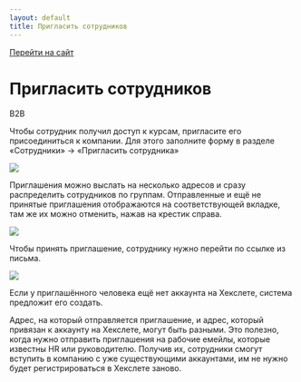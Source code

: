 ```yaml
---
layout: default
title: Пригласить сотрудников
---
```


[Перейти на сайт](https://ru.hexlet.io)

# Пригласить сотрудников

B2B

Чтобы сотрудник получил доступ к курсам, пригласите его присоединиться к компании. Для этого заполните форму в разделе «Сотрудники» → «Пригласить сотрудника»

![](https://files.carrotquest.app/knowledge-bases-images/articles/64033/64033-1727363959121-roa4gr5d.jpeg)

Приглашения можно выслать на несколько адресов и сразу распределить сотрудников по группам. Отправленные и ещё не принятые приглашения отображаются на соответствующей вкладке, там же их можно отменить, нажав на крестик справа.

![](https://files.carrotquest.app/knowledge-bases-images/articles/64033/64033-1727363958940-nxdmlj64.jpeg)

Чтобы принять приглашение, сотруднику нужно перейти по ссылке из письма.

![](https://files.carrotquest.app/knowledge-bases-images/articles/64033/64033-1727363958836-i8s5hp0x.png)

Если у приглашённого человека ещё нет аккаунта на Хекслете, система предложит его создать.

Адрес, на который отправляется приглашение, и адрес, который привязан к аккаунту на Хекслете, могут быть разными. Это полезно, когда нужно отправить приглашения на рабочие емейлы, которые известны HR или руководителю. Получив их, сотрудники смогут вступить в компанию с уже существующими аккаунтами, им не нужно будет регистрироваться в Хекслете заново.
